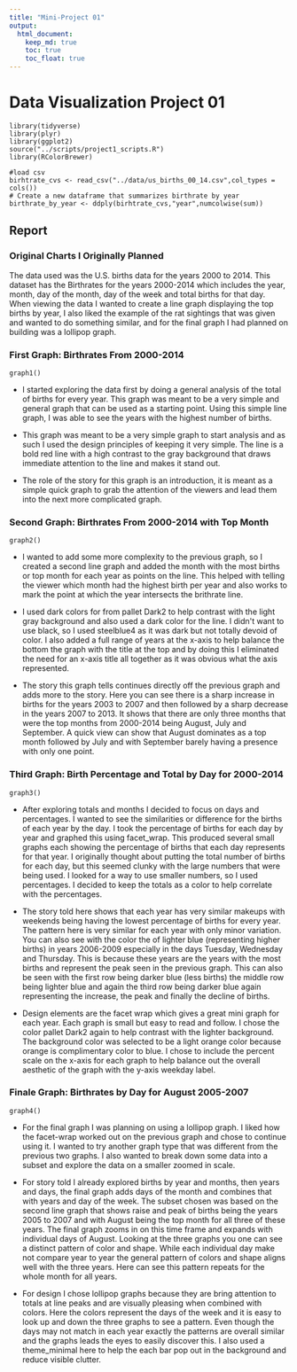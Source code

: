 ```yaml
---
title: "Mini-Project 01"
output: 
  html_document:
    keep_md: true
    toc: true
    toc_float: true
---
```


# Data Visualization Project 01






```{r echo=FALSE, message=FALSE, warning=FALSE}
library(tidyverse)
library(plyr)
library(ggplot2)
source("../scripts/project1_scripts.R")
library(RColorBrewer)

#load csv
birhtrate_cvs <- read_csv("../data/us_births_00_14.csv",col_types = cols())
# Create a new dataframe that summarizes birthrate by year
birthrate_by_year <- ddply(birhtrate_cvs,"year",numcolwise(sum))
```


## Report

### Original Charts I Originally Planned

The data used was the U.S. births data for the years 2000 to 2014. This dataset has the Birthrates for the years 2000-2014 which includes the year, month, day of the month, day of the week and total births for that day. When viewing the data I wanted to create a line graph displaying the top births by year, I also liked the example of the rat sightings that was given and wanted to do something similar, and for the final graph I had planned on building was a lollipop graph.

### First Graph: Birthrates From 2000-2014

```{r}
graph1()
```

-   I started exploring the data first by doing a general analysis of the total of births for every year. This graph was meant to be a very simple and general graph that can be used as a starting point. Using this simple line graph, I was able to see the years with the highest number of births.

-   This graph was meant to be a very simple graph to start analysis and as such I used the design principles of keeping it very simple. The line is a bold red line with a high contrast to the gray background that draws immediate attention to the line and makes it stand out.

-   The role of the story for this graph is an introduction, it is meant as a simple quick graph to grab the attention of the viewers and lead them into the next more complicated graph.

### Second Graph: Birthrates From 2000-2014 with Top Month

```{r}
graph2()
```

-   I wanted to add some more complexity to the previous graph, so I created a second line graph and added the month with the most births or top month for each year as points on the line. This helped with telling the viewer which month had the highest birth per year and also works to mark the point at which the year intersects the brithrate line.

-   I used dark colors for from pallet Dark2 to help contrast with the light gray background and also used a dark color for the line. I didn't want to use black, so I used steelblue4 as it was dark but not totally devoid of color. I also added a full range of years at the x-axis to help balance the bottom the graph with the title at the top and by doing this I eliminated the need for an x-axis title all together as it was obvious what the axis represented.

-   The story this graph tells continues directly off the previous graph and adds more to the story. Here you can see there is a sharp increase in births for the years 2003 to 2007 and then followed by a sharp decrease in the years 2007 to 2013. It shows that there are only three months that were the top months from 2000-2014 being August, July and September. A quick view can show that August dominates as a top month followed by July and with September barely having a presence with only one point.

### Third Graph: Birth Percentage and Total by Day for 2000-2014

```{r}
graph3()
```

-   After exploring totals and months I decided to focus on days and percentages. I wanted to see the similarities or difference for the births of each year by the day. I took the percentage of births for each day by year and graphed this using facet_wrap. This produced several small graphs each showing the percentage of births that each day represents for that year. I originally thought about putting the total number of births for each day, but this seemed clunky with the large numbers that were being used. I looked for a way to use smaller numbers, so I used percentages. I decided to keep the totals as a color to help correlate with the percentages.

-   The story told here shows that each year has very similar makeups with weekends being having the lowest percentage of births for every year. The pattern here is very similar for each year with only minor variation. You can also see with the color the of lighter blue (representing higher births) in years 2006-2009 especially in the days Tuesday, Wednesday and Thursday. This is because these years are the years with the most births and represent the peak seen in the previous graph. This can also be seen with the first row being darker blue (less births) the middle row being lighter blue and again the third row being darker blue again representing the increase, the peak and finally the decline of births.

-   Design elements are the facet wrap which gives a great mini graph for each year. Each graph is small but easy to read and follow. I chose the color pallet Dark2 again to help contrast with the lighter background. The background color was selected to be a light orange color because orange is complimentary color to blue. I chose to include the percent scale on the x-axis for each graph to help balance out the overall aesthetic of the graph with the y-axis weekday label.

### Finale Graph: Birthrates by Day for August 2005-2007

```{r}
graph4()
```

-   For the final graph I was planning on using a lollipop graph. I liked how the facet-wrap worked out on the previous graph and chose to continue using it. I wanted to try another graph type that was different from the previous two graphs. I also wanted to break down some data into a subset and explore the data on a smaller zoomed in scale.

-   For story told I already explored births by year and months, then years and days, the final graph adds days of the month and combines that with years and day of the week. The subset chosen was based on the second line graph that shows raise and peak of births being the years 2005 to 2007 and with August being the top month for all three of these years. The final graph zooms in on this time frame and expands with individual days of August. Looking at the three graphs you one can see a distinct pattern of color and shape. While each individual day make not compare year to year the general pattern of colors and shape aligns well with the three years. Here can see this pattern repeats for the whole month for all years.

-   For design I chose lollipop graphs because they are bring attention to totals at line peaks and are visually pleasing when combined with colors. Here the colors represent the days of the week and it is easy to look up and down the three graphs to see a pattern. Even though the days may not match in each year exactly the patterns are overall similar and the graphs leads the eyes to easily discover this. I also used a theme_minimal here to help the each bar pop out in the background and reduce visible clutter.
